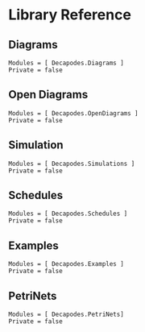 # Library Reference

## Diagrams
```@autodocs
Modules = [ Decapodes.Diagrams ]
Private = false
```

## Open Diagrams
```@autodocs
Modules = [ Decapodes.OpenDiagrams ]
Private = false
```

## Simulation
```@autodocs
Modules = [ Decapodes.Simulations ]
Private = false
```

## Schedules
```@autodocs
Modules = [ Decapodes.Schedules ]
Private = false
```

## Examples
```@autodocs
Modules = [ Decapodes.Examples ]
Private = false
```

## PetriNets
```@autodocs
Modules = [ Decapodes.PetriNets]
Private = false
```
